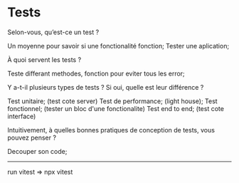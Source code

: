 # Tests 

Selon-vous, qu’est-ce un test ?

Un moyenne pour savoir si une fonctionalité fonction;
Tester une aplication;

À quoi servent les tests ?

Teste differant methodes, fonction pour eviter tous les error;


Y a-t-il plusieurs types de tests ? Si oui, quelle est leur différence ?

Test unitaire;       (test cote server)
Test de performance; (light house);
Test fonctionnel;    (tester un bloc d'une fonctionalite)
Test end to end;     (test cote interface)

Intuitivement, à quelles bonnes pratiques de conception de tests, vous pouvez penser ?

Decouper son code;


----------------------------------------------------------------------------------------

run vitest  => npx vitest